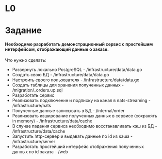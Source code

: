 # L0

# Задание
#### Необходимо разработать демонстрационный сервис с простейшим интерфейсом, отображающий данные о заказе. 

Что нужно сделать:
- Развернуть локально PostgreSQL - /infrastructure/data/data.go
- Создать свою БД - /infrastructure/data/data.go
- Настроить своего пользователя - /infrastructure/data/data.go
- Создать таблицы для хранения полученных данных - /migration/_orders.up.sql
- Разработать сервис
- Реализовать подключение и подписку на канал в nats-streaming - /infrastructure/nats
- Полученные данные записывать в БД - /internal/order
- Реализовать кэширование полученных данных в сервисе (сохранять in memory) - /infrastructure/data/cache
- В случае падения сервиса необходимо восстанавливать кэш из БД - /infrastructure/data/cache
- Запустить http-сервер и выдавать данные по id из кэша - /infrastructure/server
- Разработать простейший интерфейс отображения полученных данных по id заказа - /web
